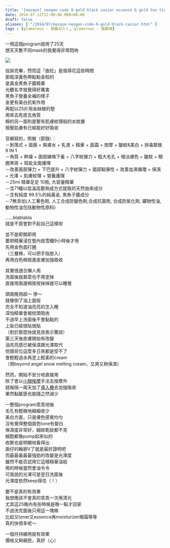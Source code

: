 ```yaml
---
title: '[masque] neogen code 9 gold black caviar essence & gold tox tightening pack'
date: 2014-07-12T22:00:00.000+08:00
draft: false
aliases: [ "/2014/07/masque-neogen-code-9-gold-black-caviar.html" ]
tags : [glamorous - 保養おたく, glamorous - 面膜魂]
---
```


一用這個program就用了25天  
想天天敷不同mask的我覺得非常悶吶  

[![](https://3.bp.blogspot.com/-fNcnF2VR-mo/XEM6_XwjzxI/AAAAAAAAF7c/TmQa8FcJpvkAPGseYVFXhH98LbGwAHMPwCLcBGAs/s640/14398785080_acf5f063ba_z.jpg)](https://3.bp.blogspot.com/-fNcnF2VR-mo/XEM6_XwjzxI/AAAAAAAAF7c/TmQa8FcJpvkAPGseYVFXhH98LbGwAHMPwCLcBGAs/s1600/14398785080_acf5f063ba_z.jpg)

投訴完畢，然而這「曲拉」是值得花這些時間  
那瓶深黃色帶點點金粒的  
是黃金黑魚子醬精華  
光聽名字就覺得好厲害  
黑魚子營養全補的樣子  
金更有美白抗氧作用  
再配以25片用金絲做的墊  
用來去死皮去角質  
棉的另一面則是壓有肌膚紋理般的水紋層  
按壓肌膚有已經能好好吸收  
  
官網寫的，照搬（節錄）：  
－剝落式 + 面膜 + 爽膚水 + 乳液 + 精華 + 面霜 + 按摩 + 皺紋&美白 + 排毒緊致 9 IN 1  
－角質 + 幹燥 + 面部線條下垂 + 八字紋彈力 + 粗大毛孔 + 暗淡膚色 + 皺紋 + 眼圈黑斑 + 瑕疵全面護理  
－改善面部彈力 + 下巴提升 + 八字紋彈力 + 面部點彈性 + 改善血液循環 + 保濕 + 光澤 + 肌膚紋理 + 營養護理  
－25ml 精華足足 10瓶, 大容量精華  
－含71種以低溫高壓熟成方式提取的天然由來成分  
－含有純度 99.5%的純黃金, 黑魚子醬成分  
－7無添加(人工著色劑, 人工合成防變色劑,合成抗菌劑, 合成防氧化劑, 礦物性油, 動物性油包括動物性原料)  
  
......blablabla  
就是不買會對不起自己這樣啦  
  
並不是即開即用  
要把精華浸在墊內放雪櫃9小時後才用  
先用金色面打圈  
（三層棉，可以把手指放入）  
再用白色棉按進皮膚加強吸收  
  
其實很適合懶人用  
洗面後就甚麼也不用塗抹  
直接用兩邊棉按按抹抹就可以睡覺  
  
頭兩晚用超～ 慘～  
就像倒了油上面般  
完全不知道油亮亮的怎入睡  
深怕精華會被枕頭吸收  
不過早上洗面後不會黏黏的  
上妝已經很貼很貼  
（對於那麼快就見效表示驚訝）  
第三天後皮膚開始有改變  
油亮亮感已被保濕跟光澤取代  
但頸背位這麼多日來都是受不了  
會輕輕過水再塗上輕柔的cream  
（用beyond angel snow melting cream，又爽又夠保濕）  
  
然而，開始不安分地直接用  
除了會以[小顏按摩](http://www.hidie.net/2014/01/massage-suqqu-musculate-massage-cream.html)手法去按摩外  
就每隔一兩天加了[導入機](http://www.hidie.net/2014/07/tools-dhc-pretico.html)去加強吸收  
果然黏膩感也能隨之然減少  
  
一整個program乖乖地後  
毛孔有輕微地縮細收少  
美白方面，只是膚色感覺均勻  
沒有覺得整個面色tone有變白  
保濕度非常好，細紋乾紋都不見  
細胞都像pump起來似的  
收緊也是明顯地看得出  
面仔的輪廓V了就是最好證明吧  
而最最最最最強勁的改變是光澤度  
雖然不能否認用它這樣精華油般  
用的時候當然會油令令  
可我說的光澤可是翌日洗面後  
光澤度依然keep得住（！）  
  
要不是真的有效果  
我想應該不會真的乖乖一次用清光  
尤其這25晚內有些時候是晚一點才回家  
不過洗完面後只用這一塊棉  
比起又toner又essence再moisturizer眼霜等等  
真的快很多呢～  
  
一個月持續用就有效果  
價格又夠親民，真好（心）